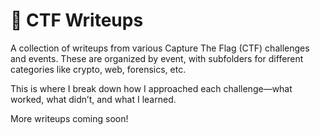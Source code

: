 # 🧨 CTF Writeups

A collection of writeups from various Capture The Flag (CTF) challenges and events. These are organized by event, with subfolders for different categories like crypto, web, forensics, etc.

This is where I break down how I approached each challenge—what worked, what didn’t, and what I learned.

More writeups coming soon!



